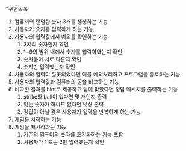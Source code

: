 *구현목록

1. 컴퓨터의 랜덤한 숫자 3개를 생성하는 기능
2. 사용자가 숫자를 입력하게 하는 기능
3. 사용자의 입력값에서 예외를 확인하는 기능
   1. 3자리 숫자인지 확인
   2. 1~9의 범위 내에서 숫자를 입력하였는지 확인
   3. 숫자들이 서로 다른지 확인
   4. 숫자만 입력했는지 확인
4. 사용자의 입력이 잘못되었다면 이를 예외처리하고 프로그램을 종료하는 기능
5. 사용자의 입력값과 컴퓨터의 공을 비교하는 기능
6. 비교한 결과를 hint로 제공하고 답이 맞았다면 정답 메시지를 출력하는 기능
   1. strike와 ball이 있다면 몇 개인지 출력
   2. 맞는 숫자가 하나도 없다면 낫싱 출력
   3. 정답이 아닐 경우 사용자가 읿력을 반복하게 하는 기능
7. 게임을 시작하는 기능
8. 게임을 재시작하는 기능 
   1. 기존의 컴퓨터의 숫자를 초기화하는 기능 포함
   2. 사용자가 1 또는 2만 입력했는지 확인
